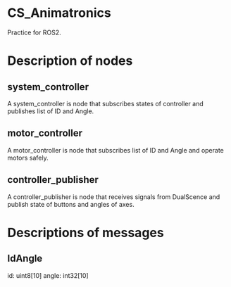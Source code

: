 # CS_Animatronics
Practice for ROS2. 

# Description of nodes
## system_controller
A system_controller is node that subscribes states of controller and publishes list of ID and Angle.

## motor_controller
A motor_controller is node that subscribes list of ID and Angle and operate motors safely.

## controller_publisher
A controller_publisher is node that receives signals from DualScence and publish state of buttons and angles of axes.

# Descriptions of messages
## IdAngle
id: uint8[10]
angle: int32[10]
